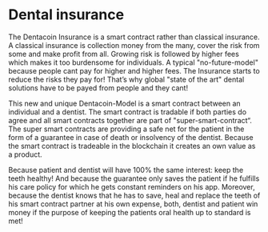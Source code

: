 # Dental insurance

The Dentacoin Insurance is a smart contract rather than classical insurance. 
A classical insurance is collection money from the many, cover the risk from some and make profit from all. 
Growing risk is followed by higher fees which makes it too burdensome for individuals. 
A typical "no-future-model" because people cant pay for higher and higher fees. 
The Insurance starts to reduce the risks they pay for! 
That’s why global "state of the art" dental solutions have to be payed from people and they cant!

This new and unique Dentacoin-Model is a smart contract between an individual and a dentist. 
The smart contract is tradable if both parties do agree and all smart contracts together are part of "super-smart-contract“. 
The super smart contracts are providing a safe net for the patient
in the form of a guarantee in case of death or insolvency of the dentist.
Because the smart contract is tradeable in the blockchain it creates an own value as a product.

Because patient and dentist will have 100% the same interest: keep the teeth healthy! 
And because the guarantee only saves the patient if he fulfills his care policy for which he gets constant reminders on his app. 
Moreover, because the dentist knows that he has to save, heal and replace the teeth of his smart contract partner
at his own expense, both, dentist and patient win money if the purpose of keeping the patients oral health
up to standard is met!
